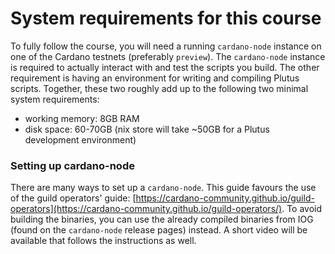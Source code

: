 # System requirements for this course

To fully follow the course, you will need a running `cardano-node` instance on one of the Cardano testnets (preferably `preview`). The `cardano-node` instance is required to actually interact with and test the scripts you build. The other requirement is having an environment for writing and compiling Plutus scripts. Together, these two roughly add up to the following two minimal system requirements:

* working memory: 8GB RAM
* disk space: 60-70GB (nix store will take \~50GB for a Plutus development environment)

### Setting up cardano-node

There are many ways to set up a `cardano-node`. This guide favours the use of the guild operators' guide: [https://cardano-community.github.io/guild-operators](https://cardano-community.github.io/guild-operators/). To avoid building the binaries, you can use the already compiled binaries from IOG (found on the `cardano-node` release pages) instead. A short video will be available that follows the instructions as well.
